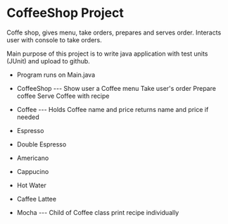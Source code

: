 # CoffeeShop Project

Coffe shop, gives menu, take orders, prepares and serves order.
Interacts user with console to take orders.

Main purpose of this project is to write java application with test units (JUnit) and upload to github.

- Program runs on Main.java

- CoffeeShop --- Show user a Coffee menu
                 Take user's order
                 Prepare coffee
                 Serve Coffee with recipe

- Coffee     --- Holds Coffee name and price
                 returns name and price if needed
            
- Espresso
- Double Espresso
- Americano
- Cappucino
- Hot Water
- Caffee Lattee
- Mocha      --- Child of Coffee class print recipe individually
 
